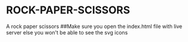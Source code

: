 # ROCK-PAPER-SCISSORS
A rock paper scissors 
##Make sure you open the index.html file with live server else you won't be able to see the svg icons
